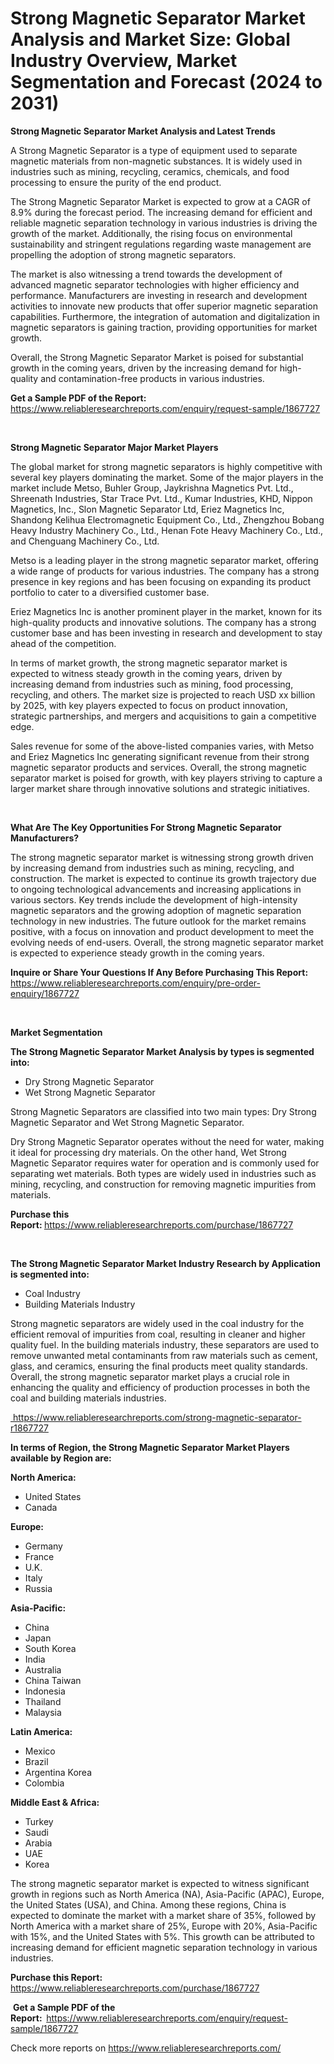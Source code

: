 <p><h1>Strong Magnetic Separator Market Analysis and Market Size: Global Industry Overview, Market Segmentation and Forecast (2024 to 2031)</h1></p><p><strong>Strong Magnetic Separator Market Analysis and Latest Trends</strong></p>
<p><p>A Strong Magnetic Separator is a type of equipment used to separate magnetic materials from non-magnetic substances. It is widely used in industries such as mining, recycling, ceramics, chemicals, and food processing to ensure the purity of the end product.</p><p>The Strong Magnetic Separator Market is expected to grow at a CAGR of 8.9% during the forecast period. The increasing demand for efficient and reliable magnetic separation technology in various industries is driving the growth of the market. Additionally, the rising focus on environmental sustainability and stringent regulations regarding waste management are propelling the adoption of strong magnetic separators.</p><p>The market is also witnessing a trend towards the development of advanced magnetic separator technologies with higher efficiency and performance. Manufacturers are investing in research and development activities to innovate new products that offer superior magnetic separation capabilities. Furthermore, the integration of automation and digitalization in magnetic separators is gaining traction, providing opportunities for market growth.</p><p>Overall, the Strong Magnetic Separator Market is poised for substantial growth in the coming years, driven by the increasing demand for high-quality and contamination-free products in various industries.</p></p>
<p><strong>Get a Sample PDF of the Report:&nbsp;</strong> <a href="https://www.reliableresearchreports.com/enquiry/request-sample/1867727">https://www.reliableresearchreports.com/enquiry/request-sample/1867727</a></p>
<p>&nbsp;</p>
<p><strong>Strong Magnetic Separator Major Market Players</strong></p>
<p><p>The global market for strong magnetic separators is highly competitive with several key players dominating the market. Some of the major players in the market include Metso, Buhler Group, Jaykrishna Magnetics Pvt. Ltd., Shreenath Industries, Star Trace Pvt. Ltd., Kumar Industries, KHD, Nippon Magnetics, Inc., Slon Magnetic Separator Ltd, Eriez Magnetics Inc, Shandong Kelihua Electromagnetic Equipment Co., Ltd., Zhengzhou Bobang Heavy Industry Machinery Co., Ltd., Henan Fote Heavy Machinery Co., Ltd., and Chenguang Machinery Co., Ltd.</p><p>Metso is a leading player in the strong magnetic separator market, offering a wide range of products for various industries. The company has a strong presence in key regions and has been focusing on expanding its product portfolio to cater to a diversified customer base.</p><p>Eriez Magnetics Inc is another prominent player in the market, known for its high-quality products and innovative solutions. The company has a strong customer base and has been investing in research and development to stay ahead of the competition.</p><p>In terms of market growth, the strong magnetic separator market is expected to witness steady growth in the coming years, driven by increasing demand from industries such as mining, food processing, recycling, and others. The market size is projected to reach USD xx billion by 2025, with key players expected to focus on product innovation, strategic partnerships, and mergers and acquisitions to gain a competitive edge.</p><p>Sales revenue for some of the above-listed companies varies, with Metso and Eriez Magnetics Inc generating significant revenue from their strong magnetic separator products and services. Overall, the strong magnetic separator market is poised for growth, with key players striving to capture a larger market share through innovative solutions and strategic initiatives.</p></p>
<p>&nbsp;</p>
<p><strong>What Are The Key Opportunities For Strong Magnetic Separator Manufacturers?</strong></p>
<p><p>The strong magnetic separator market is witnessing strong growth driven by increasing demand from industries such as mining, recycling, and construction. The market is expected to continue its growth trajectory due to ongoing technological advancements and increasing applications in various sectors. Key trends include the development of high-intensity magnetic separators and the growing adoption of magnetic separation technology in new industries. The future outlook for the market remains positive, with a focus on innovation and product development to meet the evolving needs of end-users. Overall, the strong magnetic separator market is expected to experience steady growth in the coming years.</p></p>
<p><strong>Inquire or Share Your Questions If Any Before Purchasing This Report:</strong> <a href="https://www.reliableresearchreports.com/enquiry/pre-order-enquiry/1867727">https://www.reliableresearchreports.com/enquiry/pre-order-enquiry/1867727</a></p>
<p>&nbsp;</p>
<p><strong>Market Segmentation</strong></p>
<p><strong>The Strong Magnetic Separator Market Analysis by types is segmented into:</strong></p>
<p><ul><li>Dry Strong Magnetic Separator</li><li>Wet Strong Magnetic Separator</li></ul></p>
<p><p>Strong Magnetic Separators are classified into two main types: Dry Strong Magnetic Separator and Wet Strong Magnetic Separator. </p><p>Dry Strong Magnetic Separator operates without the need for water, making it ideal for processing dry materials. On the other hand, Wet Strong Magnetic Separator requires water for operation and is commonly used for separating wet materials. Both types are widely used in industries such as mining, recycling, and construction for removing magnetic impurities from materials.</p></p>
<p><strong>Purchase this Report:&nbsp;</strong><a href="https://www.reliableresearchreports.com/purchase/1867727">https://www.reliableresearchreports.com/purchase/1867727</a></p>
<p>&nbsp;</p>
<p><strong>The Strong Magnetic Separator Market Industry Research by Application is segmented into:</strong></p>
<p><ul><li>Coal Industry</li><li>Building Materials Industry</li></ul></p>
<p><p>Strong magnetic separators are widely used in the coal industry for the efficient removal of impurities from coal, resulting in cleaner and higher quality fuel. In the building materials industry, these separators are used to remove unwanted metal contaminants from raw materials such as cement, glass, and ceramics, ensuring the final products meet quality standards. Overall, the strong magnetic separator market plays a crucial role in enhancing the quality and efficiency of production processes in both the coal and building materials industries.</p></p>
<p><a href="https://www.reliableresearchreports.com/strong-magnetic-separator-r1867727">&nbsp;https://www.reliableresearchreports.com/strong-magnetic-separator-r1867727</a></p>
<p><strong>In terms of Region, the Strong Magnetic Separator Market Players available by Region are:</strong></p>
<p>
    <p> <strong> North America: </strong>
        <ul>
            <li>United States</li>
            <li>Canada</li>
        </ul>
        </p> 
    <p> <strong> Europe: </strong>
        <ul>
            <li>Germany</li>
            <li>France</li>
            <li>U.K.</li>
            <li>Italy</li>
            <li>Russia</li>
        </ul>
        </p> 
    <p> <strong> Asia-Pacific: </strong>
        <ul>
            <li>China</li>
            <li>Japan</li>
            <li>South Korea</li>
            <li>India</li>
            <li>Australia</li>
            <li>China Taiwan</li>
            <li>Indonesia</li>
            <li>Thailand</li>
            <li>Malaysia</li>
        </ul>
        </p> 
    <p> <strong> Latin America: </strong>
        <ul>
            <li>Mexico</li>
            <li>Brazil</li>
            <li>Argentina Korea</li>
            <li>Colombia</li>
        </ul>
        </p> 
    <p> <strong> Middle East & Africa: </strong>
        <ul>
            <li>Turkey</li>
            <li>Saudi</li>
            <li>Arabia</li>
            <li>UAE</li>
            <li>Korea</li>
        </ul>
    </p>
    </p>
<p><p>The strong magnetic separator market is expected to witness significant growth in regions such as North America (NA), Asia-Pacific (APAC), Europe, the United States (USA), and China. Among these regions, China is expected to dominate the market with a market share of 35%, followed by North America with a market share of 25%, Europe with 20%, Asia-Pacific with 15%, and the United States with 5%. This growth can be attributed to increasing demand for efficient magnetic separation technology in various industries.</p></p>
<p><strong>Purchase this Report: </strong><a href="https://www.reliableresearchreports.com/purchase/1867727">https://www.reliableresearchreports.com/purchase/1867727</a></p>
<p>&nbsp;<strong>Get a Sample PDF of the Report:&nbsp;&nbsp;</strong><a href="https://www.reliableresearchreports.com/enquiry/request-sample/1867727">https://www.reliableresearchreports.com/enquiry/request-sample/1867727</a></p>
<p><strong></strong></p>
<p>Check more reports on <a href="https://www.reliableresearchreports.com/">https://www.reliableresearchreports.com/</a></p>